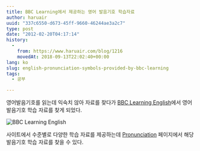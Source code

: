 ```yaml
---
title: BBC Learning에서 제공하는 영어 발음기호 학습자료
author: haruair
uuid: "337c6550-d673-45ff-9660-46244ae3a2c7"
type: post
date: "2012-02-20T04:17:14"
history:
  - 
    from: https://www.haruair.com/blog/1216
    movedAt: 2018-09-13T22:02:40+00:00
lang: ko
slug: english-pronunciation-symbols-provided-by-bbc-learning
tags:
  - 공부

---
```

영어발음기호를 읽는데 익숙치 않아 자료를 찾다가 [BBC Learning English][1]에서 영어발음기호 학습 자료를 찾게 되었다.

![BBC Learning English][2]

사이트에서 수준별로 다양한 학습 자료를 제공하는데 [Pronunciation][3] 페이지에서 해당 발음기호 학습 자료를 찾을 수 있다.

 [1]: http://www.bbc.co.uk/worldservice/learningenglish/
 [2]: /wp-content/uploads/2012/02/e-300x208.png
 [3]: http://www.bbc.co.uk/worldservice/learningenglish/grammar/pron/
 